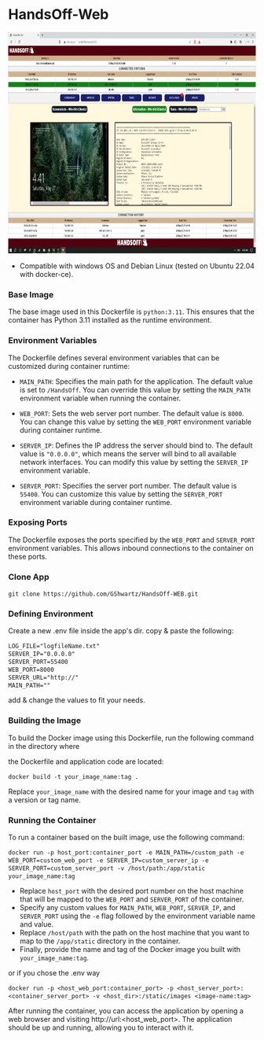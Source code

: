 # HandsOff-Web
<img src="https://github.com/GShwartz/HandsOff-WEB/blob/main/src/02-connected_stations.JPG?raw=true" alt="Connected" width="650" height="450">

* Compatible with windows OS and Debian Linux (tested on Ubuntu 22.04 with docker-ce).

### Base Image
The base image used in this Dockerfile is `python:3.11`. This ensures that the container has Python 3.11 installed as the runtime environment.

### Environment Variables
The Dockerfile defines several environment variables that can be customized during container runtime:

- `MAIN_PATH`: Specifies the main path for the application. The default value is set to `/HandsOff`. You can override this value by setting the `MAIN_PATH` environment variable when running the container.

- `WEB_PORT`: Sets the web server port number. The default value is `8000`. You can change this value by setting the `WEB_PORT` environment variable during container runtime.

- `SERVER_IP`: Defines the IP address the server should bind to. The default value is `"0.0.0.0"`, which means the server will bind to all available network interfaces. You can modify this value by setting the 
`SERVER_IP` environment variable.

- `SERVER_PORT`: Specifies the server port number. The default value is `55400`. You can customize this value by setting the `SERVER_PORT` environment variable during container runtime.

### Exposing Ports
The Dockerfile exposes the ports specified by the `WEB_PORT` and `SERVER_PORT` environment variables. This allows inbound connections to the container on these ports.

### Clone App
```
git clone https://github.com/GShwartz/HandsOff-WEB.git
```

### Defining Environment
Create a new .env file inside the app's dir.
copy & paste the following:
```
LOG_FILE="logfileName.txt"
SERVER_IP="0.0.0.0"
SERVER_PORT=55400
WEB_PORT=8000
SERVER_URL="http://"
MAIN_PATH=""
```
add & change the values to fit your needs.

### Building the Image
To build the Docker image using this Dockerfile, run the following command in the directory where

the Dockerfile and application code are located:
```
docker build -t your_image_name:tag .
```
Replace `your_image_name` with the desired name for your image and `tag` with a version or tag name.

### Running the Container
To run a container based on the built image, use the following command:
```
docker run -p host_port:container_port -e MAIN_PATH=/custom_path -e WEB_PORT=custom_web_port -e SERVER_IP=custom_server_ip -e SERVER_PORT=custom_server_port -v /host/path:/app/static your_image_name:tag
```
- Replace `host_port` with the desired port number on the host machine that will be mapped to the `WEB_PORT` and `SERVER_PORT` of the container.
- Specify any custom values for `MAIN_PATH`, `WEB_PORT`, `SERVER_IP`, and `SERVER_PORT` using the `-e` flag followed by the environment variable name and value.
- Replace `/host/path` with the path on the host machine that you want to map to the `/app/static` directory in the container.
- Finally, provide the name and tag of the Docker image you built with `your_image_name:tag`.

or if you chose the .env way
```
docker run -p <host_web_port:container_port> -p <host_server_port>:<container_server_port> -v <host_dir>:/static/images <image-name:tag>
```

After running the container, you can access the application by opening a web browser and visiting http://url:<host_web_port>. 
The application should be up and running, allowing you to interact with it. <br /> <br />

